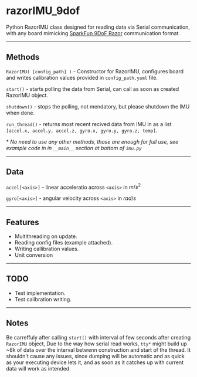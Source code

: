 # razorIMU_9dof

Python RazorIMU class designed for reading data via Serial communication, with any board mimicking [SparkFun 9DoF Razor](https://learn.sparkfun.com/tutorials/9dof-razor-imu-m0-hookup-guide/all) communication format.

---

## Methods
`RazorIMU( [config_path] )` - Constructor for RazorIMU, configures board and writes calibration values provided in `config_path.yaml` file.

`start()` - starts polling the data from Serial, can call as soon as created RazorIMU object.

`shutdown()` - stops the polling, not mendatory, but please shutdown the IMU when done. 

`run_thread()` - returns most recent recived data from IMU in as a list `[accel.x, accel.y, accel.z, gyro.x, gyro.y, gyro.z, temp]`.


\* *No need to use any other methods, those are enough for full use, see example code in in `__main__` section at bottom of `imu.py`*

---

## Data
`accel[<axis>]` - linear acceleratio across `<axis>` in $m/s^2$

`gyro[<axis>]` - angular velocity across `<axis>` in $rad/s$

---

## Features
- Multithreading on update.
- Reading config files (example attached).
- Writing callibration values.
- Unit conversion

---

## TODO
- Test implementation.
- Test calibration writing.

---

## Notes
Be carreffuly after calling `start()` with interval of few seconds after creating `RazorIMU` object, Due to the way how serial read works, `tty*` might build up ~8k of data over the interval betwenn construction and start of the thread.
It shouldn't cause any issues, since dumping will be automatic and as quick as your executing device lets it, and as soon as it catches up with current data will work as intended. 
